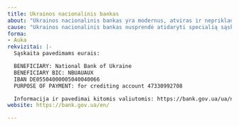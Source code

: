 ```yaml
---
title: Ukrainos nacionalinis bankas
about: "Ukrainos nacionalinis bankas yra modernus, atviras ir nepriklausomas centrinis bankas, kuriuo pasitiki visuomenė, yra neatskiriama Europos nacionalinių centrinių bankų dalis."
cause: "Ukrainos nacionalinis bankas nusprendė atidaryti specialią sąskaitą paramai, siekiant padėti Ukrainos ginkluotosioms pajėgoms. Toks sprendimasi priimtas po to, kai Ukrainos Vyriausybė visoje šalyje įvedė karinę padėtį, reaguodama į ginkluotą Rusijos agresiją ir atsinaujinusią grėsmę Ukrainos nepriklausomybei ir teritoriniam vientisumui."
forma:
- Auka
rekvizitai: |-
  Sąskaita pavedimams eurais:

  BENEFICIARY: National Bank of Ukraine
  BENEFICIARY BIC: NBUAUAUX
  IBAN DE05504000005040040066
  PURPOSE OF PAYMENT: for crediting account 47330992708

  Informacija ir pavedimai kitomis valiutomis: https://bank.gov.ua/ua/news/all/natsionalniy-bank-vidkriv-spetsrahunok-dlya-zboru-koshtiv-na-potrebi-armiyi
website: https://bank.gov.ua/en/

---
```

